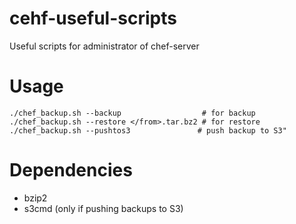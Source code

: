 cehf-useful-scripts
===================

Useful scripts for administrator of chef-server

Usage
=====

    ./chef_backup.sh --backup                  # for backup
    ./chef_backup.sh --restore </from>.tar.bz2 # for restore
    ./chef_backup.sh --pushtos3               # push backup to S3"


Dependencies
============

* bzip2
* s3cmd (only if pushing backups to S3)

